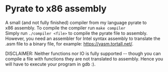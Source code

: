 # Pyrate to x86 assembly
A small (and not fully finished) compiler from my language pyrate to  
x86 assembly. To compile the compiler run `make compiler`  
Simply run `./compiler <file>` to compile the pyrate file to assembly.
However, you need an assembler for Intel syntax assembly to translate
the .asm file to a binary file, for example: https://yasm.tortall.net/. 

DISCLAIMER: Neither functions nor IO is fully supported -- though you
can compile a file with functions they are not translated to assembly.
Hence you will have to execute your program in gdb :).


